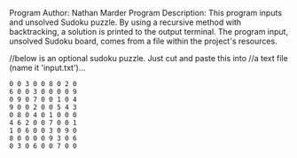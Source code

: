 
Program Author: Nathan Marder
Program Description: This program inputs and unsolved 
Sudoku puzzle. By using a recursive method with
backtracking, a solution is printed to the output 
terminal. The program input, unsolved Sudoku board,
comes from a file within the project's resources.

 
//below is an optional sudoku puzzle. Just cut and paste this into
//a text file (name it 'input.txt')...

	0 0 3 0 0 8 0 2 0
	6 0 0 3 0 0 0 0 9
	0 9 0 7 0 0 1 0 4
	9 0 0 2 0 0 5 4 3
	0 8 0 4 0 1 0 0 0
	4 6 2 0 0 7 0 0 1
	1 0 6 0 0 3 0 9 0
	8 0 0 0 0 9 3 0 6
	0 3 0 6 0 0 7 0 0
